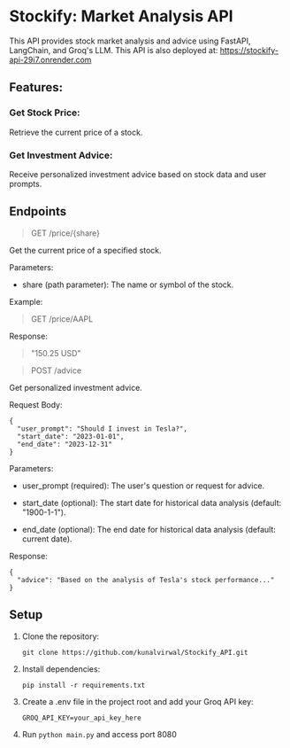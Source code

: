 # Stockify: Market Analysis API
This API provides stock market analysis and advice using FastAPI, LangChain, and Groq's LLM.
This API is also deployed at: https://stockify-api-29i7.onrender.com

## Features:

### Get Stock Price: 
Retrieve the current price of a stock.

### Get Investment Advice: 
Receive personalized investment advice based on stock data and user prompts.

## Endpoints
> GET /price/{share}  

Get the current price of a specified stock.

Parameters:
- share (path parameter): The name or symbol of the stock.

Example:
> GET /price/AAPL

Response:
>"150.25 USD"

> POST /advice  

Get personalized investment advice.

Request Body:

```
{
  "user_prompt": "Should I invest in Tesla?",
  "start_date": "2023-01-01",
  "end_date": "2023-12-31"
}
```

Parameters:

- user_prompt (required): The user's question or request for advice.

- start_date (optional): The start date for historical data analysis (default: "1900-1-1").

- end_date (optional): The end date for historical data analysis (default: current date).

Response:

```
{
  "advice": "Based on the analysis of Tesla's stock performance..."
}
```

## Setup
1) Clone the repository:  

    `git clone https://github.com/kunalvirwal/Stockify_API.git`  

2) Install dependencies:

    `pip install -r requirements.txt`  

3) Create a .env file in the project root and add your Groq API key:  

    `GROQ_API_KEY=your_api_key_here`

4) Run `python main.py` and access port 8080
